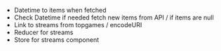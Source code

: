 - Datetime to items when fetched
- Check Datetime if needed fetch new items from API / if items are null
- Link to streams from topgames / encodeURI
- Reducer for streams
- Store for streams component

